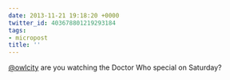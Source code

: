```yaml
---
date: 2013-11-21 19:18:20 +0000
twitter_id: 403678801219293184
tags:
- micropost
title: ''
---
```


[@owlcity](https://twitter.com/owlcity) are you watching the Doctor Who special on Saturday?

